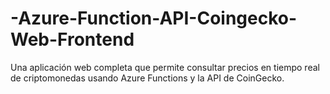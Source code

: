 # -Azure-Function-API-Coingecko-Web-Frontend
Una aplicación web completa que permite consultar precios en tiempo real de criptomonedas usando Azure Functions y la API de CoinGecko.
